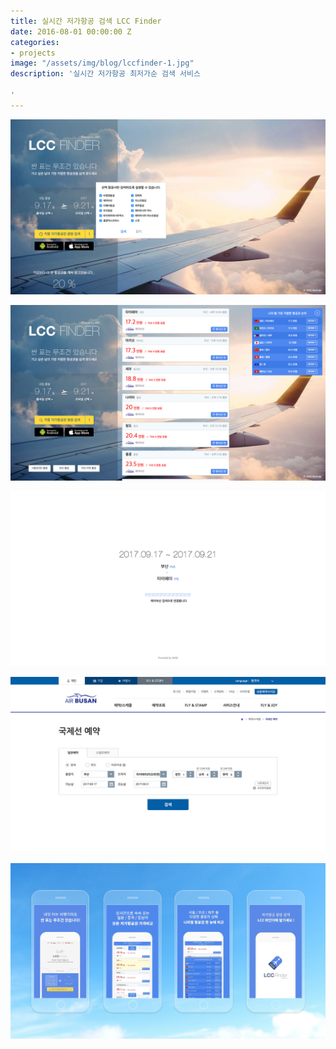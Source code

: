 ```yaml
---
title: 실시간 저가항공 검색 LCC Finder
date: 2016-08-01 00:00:00 Z
categories:
- projects
image: "/assets/img/blog/lccfinder-1.jpg"
description: '실시간 저가항공 최저가순 검색 서비스

'
---
```


![](/assets/img/blog/lccfinder-2.jpg)

![](/assets/img/blog/lccfinder-3.jpg)

![](/assets/img/blog/lccfinder-4.jpg)

![](/assets/img/blog/lccfinder-5.jpg)

![](/assets/img/blog/lccfinder-6.jpg)
